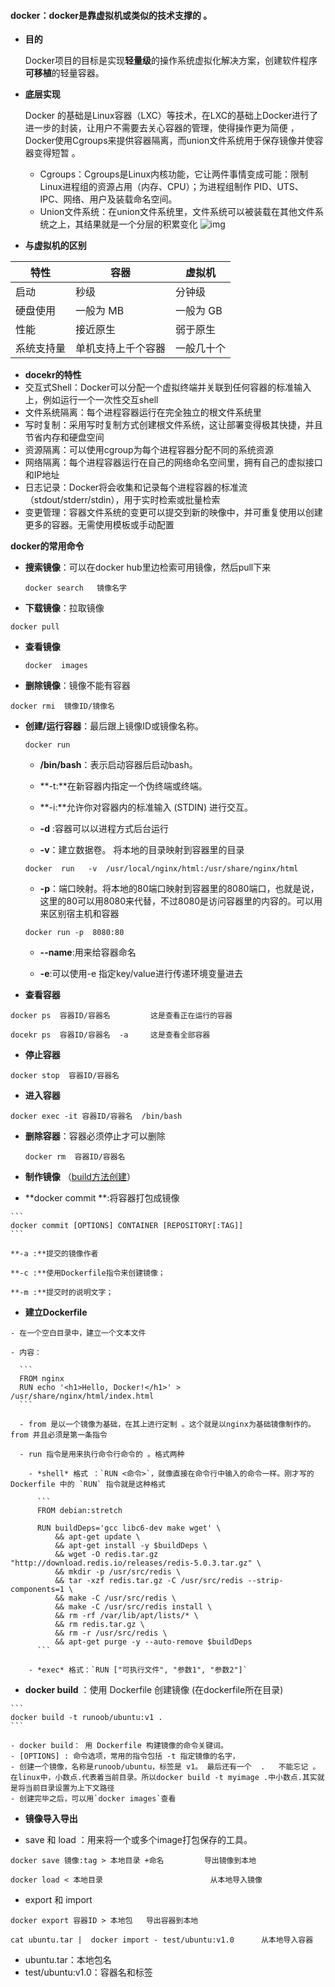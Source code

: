 #### docker：docker是靠虚拟机或类似的技术支撑的 。

- **目的**

  Docker项目的目标是实现**轻量级**的操作系统虚拟化解决方案，创建软件程序**可移植**的轻量容器。 

- **底层实现**

  Docker 的基础是Linux容器（LXC）等技术，在LXC的基础上Docker进行了进一步的封装，让用户不需要去关心容器的管理，使得操作更为简便 ，Docker使用Cgroups来提供容器隔离，而union文件系统用于保存镜像并使容器变得短暂 。

  - Cgroups：Cgroups是Linux内核功能，它让两件事情变成可能：限制Linux进程组的资源占用（内存、CPU）；为进程组制作 PID、UTS、IPC、网络、用户及装载命名空间。 
  - Union文件系统：在union文件系统里，文件系统可以被装载在其他文件系统之上，其结果就是一个分层的积累变化 ![img](https://upload-images.jianshu.io/upload_images/670122-276ee7fde089e2b6.png?imageMogr2/auto-orient/strip%7CimageView2/2/w/987/format/webp)

- **与虚拟机的区别**

| 特性       | 容器               | 虚拟机     |
| ---------- | ------------------ | ---------- |
| 启动       | 秒级               | 分钟级     |
| 硬盘使用   | 一般为 MB          | 一般为 GB  |
| 性能       | 接近原生           | 弱于原生   |
| 系统支持量 | 单机支持上千个容器 | 一般几十个 |

-  **docekr的特性**
  - 交互式Shell：Docker可以分配一个虚拟终端并关联到任何容器的标准输入上，例如运行一个一次性交互shell
  - 文件系统隔离：每个进程容器运行在完全独立的根文件系统里
  - 写时复制：采用写时复制方式创建根文件系统，这让部署变得极其快捷，并且节省内存和硬盘空间
  - 资源隔离：可以使用cgroup为每个进程容器分配不同的系统资源
  - 网络隔离：每个进程容器运行在自己的网络命名空间里，拥有自己的虚拟接口和IP地址
  - 日志记录：Docker将会收集和记录每个进程容器的标准流（stdout/stderr/stdin），用于实时检索或批量检索
  - 变更管理：容器文件系统的变更可以提交到新的映像中，并可重复使用以创建更多的容器。无需使用模板或手动配置

**docker的常用命令**

- **搜索镜像**：可以在docker  hub里边检索可用镜像，然后pull下来

  ````
  docker search   镜像名字
  ````

-  **下载镜像**：拉取镜像

  ````
  docker pull  
  ````

- **查看镜像**

  ```
  docker  images
  ```

-  **删除镜像**：镜像不能有容器

  ```
  docker rmi  镜像ID/镜像名
  ```

- **创建/运行容器**：最后跟上镜像ID或镜像名称。

  ````
  docker run  
  ````

  -  **/bin/bash**：表示启动容器后启动bash。 

  - **-t:**在新容器内指定一个伪终端或终端。 

  - **-i:**允许你对容器内的标准输入 (STDIN) 进行交互。 

  - **-d** :容器可以以进程方式后台运行

  -  **-v**：建立数据卷。 将本地的目录映射到容器里的目录

    ````
    docker  run   -v  /usr/local/nginx/html:/usr/share/nginx/html  
    ````

  -  **-p**：端口映射。将本地的80端口映射到容器里的8080端口，也就是说，这里的80可以用8080来代替，不过8080是访问容器里的内容的。可以用来区别宿主机和容器

    ```
    docker run -p  8080:80
    ```

  - **--name**:用来给容器命名

  -  **-e**:可以使用-e 指定key/value进行传递环境变量进去 

-  **查看容器**

  ```	
  docker ps  容器ID/容器名         这是查看正在运行的容器
  ```

  ```
  docekr ps  容器ID/容器名  -a     这是查看全部容器
  ```

-  **停止容器**

  ```
  docker stop  容器ID/容器名   
  ```

-  **进入容器**

  ```
  docker exec -it 容器ID/容器名  /bin/bash
  ```

- **删除容器**：容器必须停止才可以删除

  ```
  docker rm  容器ID/容器名
  ```

-  **制作镜像**   （[build方法创建](https://yeasy.gitbooks.io/docker_practice/content/image/build.html)）

  -  **docker  commit **:将容器打包成镜像

    ```
    docker commit [OPTIONS] CONTAINER [REPOSITORY[:TAG]]
    ```

    **-a :**提交的镜像作者 

    **-c :**使用Dockerfile指令来创建镜像； 

    **-m :**提交时的说明文字； 

  -  **建立Dockerfile**

    - 在一个空白目录中，建立一个文本文件 

    - 内容：

      ```
      FROM nginx
      RUN echo '<h1>Hello, Docker!</h1>' > /usr/share/nginx/html/index.html
      ```

      - from 是以一个镜像为基础，在其上进行定制 。这个就是以nginx为基础镜像制作的。from 并且必须是第一条指令 

      - run 指令是用来执行命令行命令的 。格式两种

        - *shell* 格式 ：`RUN <命令>`，就像直接在命令行中输入的命令一样。刚才写的 Dockerfile 中的 `RUN` 指令就是这种格式 

          ```
          FROM debian:stretch
          
          RUN buildDeps='gcc libc6-dev make wget' \
              && apt-get update \
              && apt-get install -y $buildDeps \
              && wget -O redis.tar.gz "http://download.redis.io/releases/redis-5.0.3.tar.gz" \
              && mkdir -p /usr/src/redis \
              && tar -xzf redis.tar.gz -C /usr/src/redis --strip-components=1 \
              && make -C /usr/src/redis \
              && make -C /usr/src/redis install \
              && rm -rf /var/lib/apt/lists/* \
              && rm redis.tar.gz \
              && rm -r /usr/src/redis \
              && apt-get purge -y --auto-remove $buildDeps
          ```

        - *exec* 格式：`RUN ["可执行文件", "参数1", "参数2"]` 

  -  **docker  build** ：使用 Dockerfile 创建镜像 (在dockerfile所在目录)

    ```
    docker build -t runoob/ubuntu:v1 . 
    ```

    - docker build： 用 Dockerfile 构建镜像的命令关键词。
    - [OPTIONS] : 命令选项，常用的指令包括 -t 指定镜像的名字，
    - 创建一个镜像，名称是runoob/ubuntu，标签是 v1。 最后还有一个  .   不能忘记 。在linux中，小数点.代表着当前目录。所以docker build -t myimage .中小数点.其实就是将当前目录设置为上下文路径 
    - 创建完毕之后，可以用`docker images`查看

-  **镜像导入导出**

  - save  和  load  ：用来将一个或多个image打包保存的工具。 

  ```	
  docker save 镜像:tag > 本地目录 +命名         导出镜像到本地
  ```

  ```
  docker load < 本地目录     					从本地导入镜像
  ```

  - export  和  import

  ```
  docker export 容器ID > 本地包   导出容器到本地
  ```

  ```
  cat ubuntu.tar |  docker import - test/ubuntu:v1.0  	  从本地导入容器
  ```

  - ubuntu.tar：本地包名
  - test/ubuntu:v1.0：容器名和标签